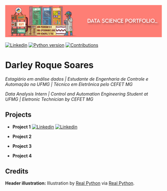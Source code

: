 
<img alt="Data Science Portfolio" title="Data Science Portfolio" src="https://raw.githubusercontent.com/DarleySoares/Data-Science/master/images/top_markdown.png" />


[![Linkedin](https://img.shields.io/badge/Made%20by-Darley%20Soares-fe7e75.svg)](https://www.linkedin.com/in/darley-soares/) [![Python version](https://img.shields.io/badge/Python%20version-3.7+-fe7e75.svg)](https://www.python.org/downloads/) [![Contributions](https://img.shields.io/badge/Contributions-welcome-4e91ba.svg)]()

# Darley Roque Soares

*Estagiário em análise dados | Estudante de Engenharia de Controle e Automação na UFMG | Técnico em Eletrônica pelo CEFET MG* 

*Data Analysis Intern | Control and Automation Engineering Student at UFMG | Eletronic Technician by CEFET MG*

## Projects

* **Project 1**
[![Linkedin](https://img.shields.io/badge/POR--fe7e75.svg)]()
[![Linkedin](https://img.shields.io/badge/ENG--fe7e75.svg)]()

* **Project 2**

* **Project 3**
* **Project 4**

## Credits

**Header illustration:**
Illustration by [Real Python](https://realpython.com/) via [Real Python](https://realpython.com/numpy-scipy-pandas-correlation-python/).